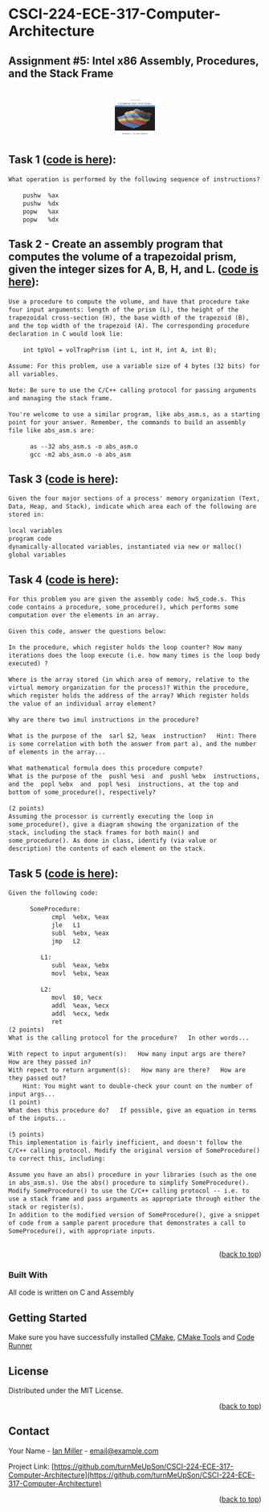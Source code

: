 # CSCI-224-ECE-317-Computer-Architecture

## Assignment #5: Intel x86 Assembly, Procedures, and the Stack Frame
 
<a  name="readme-top"></a>
   
<!-- PROJECT LOGO -->
<br />
<div align="center">
  <a href="https://github.com/turnMeUpSon/CSCI-224-ECE-317-Computer-Architecture">
    <img src="https://github.com/turnMeUpSon/CSCI-224-ECE-317-Computer-Architecture/blob/main/ComputerSystems.jpeg" alt="Logo" width="80" height="80">
  </a>
</div>



<!-- Task 1 -->

## Task 1 ([code is here](https://github.com/turnMeUpSon/Solved-CSCI-224-ECE-317-Computer-Architecture/blob/Intel-x86-Assembly-Conditionals-and-Loops/intel_x86_assembly_conditionals_loops_1.asm)):
```
What operation is performed by the following sequence of instructions?

    pushw  %ax 
    pushw  %dx 
    popw   %ax 
    popw   %dx 
```

## Task 2 - Create an assembly program that computes the volume of a trapezoidal prism, given the integer sizes for A, B, H, and L. ([code is here](https://github.com/turnMeUpSon/Solved-CSCI-224-ECE-317-Computer-Architecture/blob/Intel-x86-Assembly-Conditionals-and-Loops/intel_x86_assembly_conditionals_loops_2.c)):
```
Use a procedure to compute the volume, and have that procedure take four input arguments: length of the prism (L), the height of the trapezoidal cross-section (H), the base width of the trapezoid (B), and the top width of the trapezoid (A). The corresponding procedure declaration in C would look lie:

    int tpVol = volTrapPrism (int L, int H, int A, int B);

Assume: For this problem, use a variable size of 4 bytes (32 bits) for all variables.

Note: Be sure to use the C/C++ calling protocol for passing arguments and managing the stack frame.

You're welcome to use a similar program, like abs_asm.s, as a starting point for your answer. Remember, the commands to build an assembly file like abs_asm.s are:

      as --32 abs_asm.s -o abs_asm.o
      gcc -m2 abs_asm.o -o abs_asm

```

## Task 3 ([code is here](https://github.com/turnMeUpSon/Solved-CSCI-224-ECE-317-Computer-Architecture/blob/Intel-x86-Assembly-Conditionals-and-Loops/intel_x86_assembly_conditionals_loops_3.c)):
```
Given the four major sections of a process' memory organization (Text, Data, Heap, and Stack), indicate which area each of the following are stored in:

local variables
program code
dynamically-allocated variables, instantiated via new or malloc()
global variables
```

## Task 4 ([code is here](https://github.com/turnMeUpSon/Solved-CSCI-224-ECE-317-Computer-Architecture/blob/Intel-x86-Assembly-Conditionals-and-Loops/intel_x86_assembly_conditionals_loops_4.txt)):
```
For this problem you are given the assembly code: hw5_code.s. This code contains a procedure, some_procedure(), which performs some computation over the elements in an array.

Given this code, answer the questions below:

In the procedure, which register holds the loop counter? How many iterations does the loop execute (i.e. how many times is the loop body executed) ?

Where is the array stored (in which area of memory, relative to the virtual memory organization for the process)? Within the procedure, which register holds the address of the array? Which register holds the value of an individual array element?

Why are there two imul instructions in the procedure?

What is the purpose of the  sarl $2, %eax  instruction?   Hint: There is some correlation with both the answer from part a), and the number of elements in the array...

What mathematical formula does this procedure compute?
What is the purpose of the  pushl %esi  and  pushl %ebx  instructions, and the  popl %ebx  and  popl %esi  instructions, at the top and bottom of some_procedure(), respectively?

(2 points)
Assuming the processor is currently executing the loop in some_procedure(), give a diagram showing the organization of the stack, including the stack frames for both main() and some_procedure(). As done in class, identify (via value or description) the contents of each element on the stack.
```

## Task 5 ([code is here](https://github.com/turnMeUpSon/Solved-CSCI-224-ECE-317-Computer-Architecture/blob/Intel-x86-Assembly-Conditionals-and-Loops/intel_x86_assembly_conditionals_loops_5.asm)):
```
Given the following code:

      SomeProcedure:
            cmpl  %ebx, %eax
            jle   L1
            subl  %ebx, %eax
            jmp   L2

         L1:
            subl  %eax, %ebx
            movl  %ebx, %eax

         L2:
            movl  $0, %ecx
            addl  %eax, %ecx
            addl  %ecx, %edx
            ret
(2 points)
What is the calling protocol for the procedure?   In other words...

With repect to input argument(s):   How many input args are there?   How are they passed in?
With repect to return argument(s):   How many are there?   How are they passed out?
    Hint: You might want to double-check your count on the number of input args...
(1 point)
What does this procedure do?   If possible, give an equation in terms of the inputs...

(5 points)
This implementation is fairly inefficient, and doesn't follow the C/C++ calling protocol. Modify the original version of SomeProcedure() to correct this, including:

Assume you have an abs() procedure in your libraries (such as the one in abs_asm.s). Use the abs() procedure to simplify SomeProcedure().
Modify SomeProcedure() to use the C/C++ calling protocol -- i.e. to use a stack frame and pass arguments as appropriate through either the stack or register(s).
In addition to the modified version of SomeProcedure(), give a snippet of code from a sample parent procedure that demonstrates a call to SomeProcedure(), with appropriate inputs.


```
<p  align="right">(<a  href="#readme-top">back to top</a>)</p>

  
  
  

### Built With
All code is written on C and Assembly


## Getting Started

  

Make sure you have successfully installed [CMake](https://marketplace.visualstudio.com/items?itemName=twxs.cmake), [CMake Tools](https://marketplace.visualstudio.com/items?itemName=ms-vscode.cmake-tools) and [Code Runner](https://marketplace.visualstudio.com/items?itemName=formulahendry.code-runner)


<!-- LICENSE -->

## License

  

Distributed under the MIT License.

  

<p  align="right">(<a  href="#readme-top">back to top</a>)</p>

  
  
  

<!-- CONTACT -->

## Contact

  

Your Name - [Ian Miller](https://www.linkedin.com/in/ian-miller-620a63245/) - email@example.com

  

Project Link: [https://github.com/turnMeUpSon/CSCI-224-ECE-317-Computer-Architecture](https://github.com/turnMeUpSon/CSCI-224-ECE-317-Computer-Architecture)

  

<p  align="right">(<a  href="#readme-top">back to top</a>)</p>